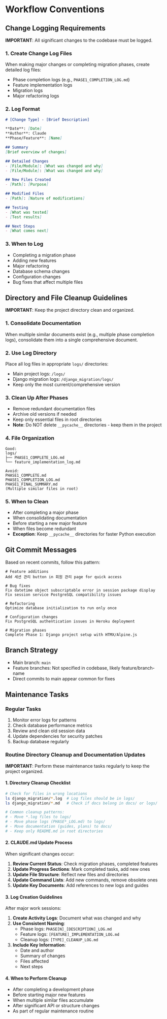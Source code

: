 # Workflow Conventions

## Change Logging Requirements

**IMPORTANT**: All significant changes to the codebase must be logged.

### 1. Create Change Log Files

When making major changes or completing migration phases, create detailed log files:

- Phase completion logs (e.g., `PHASE1_COMPLETION_LOG.md`)
- Feature implementation logs
- Migration logs
- Major refactoring logs

### 2. Log Format

```markdown
# [Change Type] - [Brief Description]

**Date**: [Date]
**Author**: Claude
**Phase/Feature**: [Name]

## Summary
[Brief overview of changes]

## Detailed Changes
- [File/Module]: [What was changed and why]
- [File/Module]: [What was changed and why]

## New Files Created
- [Path]: [Purpose]

## Modified Files
- [Path]: [Nature of modifications]

## Testing
- [What was tested]
- [Test results]

## Next Steps
- [What comes next]
```

### 3. When to Log

- Completing a migration phase
- Adding new features
- Major refactoring
- Database schema changes
- Configuration changes
- Bug fixes that affect multiple files

## Directory and File Cleanup Guidelines

**IMPORTANT**: Keep the project directory clean and organized.

### 1. Consolidate Documentation

When multiple similar documents exist (e.g., multiple phase completion logs), consolidate them into a single comprehensive document.

### 2. Use Log Directory

Place all log files in appropriate `logs/` directories:

- Main project logs: `/logs/`
- Django migration logs: `/django_migration/logs/`
- Keep only the most current/comprehensive version

### 3. Clean Up After Phases

- Remove redundant documentation files
- Archive old versions if needed
- Keep only essential files in root directories
- **Note**: Do NOT delete `__pycache__` directories - keep them in the project

### 4. File Organization

```
Good:
logs/
├── PHASE1_COMPLETE_LOG.md
└── feature_implementation_log.md

Avoid:
PHASE1_COMPLETE.md
PHASE1_COMPLETION_LOG.md
PHASE1_FINAL_SUMMARY.md
(Multiple similar files in root)
```

### 5. When to Clean

- After completing a major phase
- When consolidating documentation
- Before starting a new major feature
- When files become redundant
- **Exception**: Keep `__pycache__` directories for faster Python execution

## Git Commit Messages

Based on recent commits, follow this pattern:

```
# Feature additions
Add 세션 관리 button in 회원 관리 page for quick access

# Bug fixes
Fix datetime object subscriptable error in session package display
Fix session service PostgreSQL compatibility issues

# Refactoring
Optimize database initialization to run only once

# Configuration changes
Fix PostgreSQL authentication issues in Heroku deployment

# Migration phases
Complete Phase 1: Django project setup with HTMX/Alpine.js
```

## Branch Strategy

- Main branch: `main`
- Feature branches: Not specified in codebase, likely feature/branch-name
- Direct commits to main appear common for fixes

## Maintenance Tasks

### Regular Tasks

1. Monitor error logs for patterns
2. Check database performance metrics
3. Review and clean old session data
4. Update dependencies for security patches
5. Backup database regularly

### Routine Directory Cleanup and Documentation Updates

**IMPORTANT**: Perform these maintenance tasks regularly to keep the project organized.

#### 1. Directory Cleanup Checklist

```bash
# Check for files in wrong locations
ls django_migration/*.log  # Log files should be in logs/
ls django_migration/*.md   # Check if docs belong in docs/ or logs/

# Common cleanup patterns:
# - Move *.log files to logs/
# - Move phase logs (PHASE*_LOG.md) to logs/
# - Move documentation (guides, plans) to docs/
# - Keep only README.md in root directories
```

#### 2. CLAUDE.md Update Process

When significant changes occur:

1. **Review Current Status**: Check migration phases, completed features
2. **Update Progress Sections**: Mark completed tasks, add new ones
3. **Update File Structure**: Reflect new files and directories
4. **Update Command Lists**: Add new commands, remove obsolete ones
5. **Update Key Documents**: Add references to new logs and guides

#### 3. Log Creation Guidelines

After major work sessions:

1. **Create Activity Logs**: Document what was changed and why
2. **Use Consistent Naming**: 
   - Phase logs: `PHASE[N]_[DESCRIPTION]_LOG.md`
   - Feature logs: `[FEATURE]_IMPLEMENTATION_LOG.md`
   - Cleanup logs: `[TYPE]_CLEANUP_LOG.md`
3. **Include Key Information**:
   - Date and author
   - Summary of changes
   - Files affected
   - Next steps

#### 4. When to Perform Cleanup

- After completing a development phase
- Before starting major new features
- When multiple similar files accumulate
- After significant API or structure changes
- As part of regular maintenance routine
